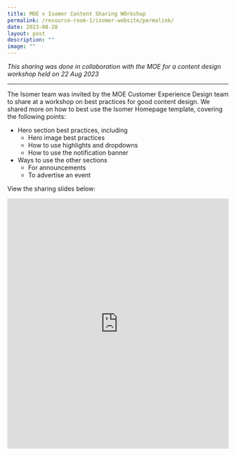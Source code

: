```yaml
---
title: MOE x Isomer Content Sharing WOrkshop
permalink: /resource-room-1/isomer-website/permalink/
date: 2023-08-20
layout: post
description: ""
image: ""
---
```

*This sharing was done in collaboration with the MOE for a content design workshop held on 22 Aug 2023*

---

The Isomer team was invited by the MOE Customer Experience Design team to share at a workshop on best practices for good content design. We shared more on how to best use the Isomer Homepage template, covering the following points:
- Hero section best practices, including
	- Hero image best practices
	- How to use highlights and dropdowns
	- How to use the notification banner
- Ways to use the other sections
	- For announcements
	- To advertise an event


View the sharing slides below:
<iframe src="https://docs.google.com/presentation/d/e/2PACX-1vQlT1HM9vKem7TyHtYtUQooV70CimLcXRCs2_GtO_idGqZSjmAUjKzuxSY-mJb_gftp-dZ-gDf8yr-Z/embed?start=false&amp;loop=false&amp;delayms=3000" frameborder="0" width="100%" height="569" allowfullscreen="true"></iframe>